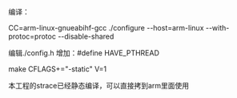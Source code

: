 编译：

CC=arm-linux-gnueabihf-gcc   ./configure --host=arm-linux --with-protoc=protoc --disable-shared

编辑./config.h 增加：#define HAVE_PTHREAD

make CFLAGS+="-static" V=1

本工程的strace已经静态编译，可以直接拷到arm里面使用
